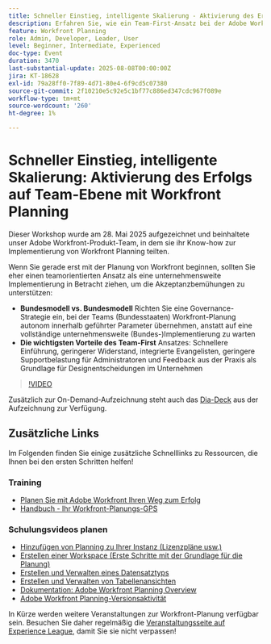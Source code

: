 ```yaml
---
title: Schneller Einstieg, intelligente Skalierung - Aktivierung des Erfolgs auf Team-Ebene mit Workfront Planning
description: Erfahren Sie, wie ein Team-First-Ansatz bei der Adobe Workfront-Planung die Akzeptanz beschleunigt, Widerstände reduziert und eine skalierbare Grundlage für den unternehmensweiten Erfolg schafft.
feature: Workfront Planning
role: Admin, Developer, Leader, User
level: Beginner, Intermediate, Experienced
doc-type: Event
duration: 3470
last-substantial-update: 2025-08-08T00:00:00Z
jira: KT-18628
exl-id: 79a28ff0-7f89-4d71-80e4-6f9cd5c07380
source-git-commit: 2f10210e5c92e5c1bf77c886ed347cdc967f089e
workflow-type: tm+mt
source-wordcount: '260'
ht-degree: 1%

---
```


# Schneller Einstieg, intelligente Skalierung: Aktivierung des Erfolgs auf Team-Ebene mit Workfront Planning

Dieser Workshop wurde am 28. Mai 2025 aufgezeichnet und beinhaltete unser Adobe Workfront-Produkt-Team, in dem sie ihr Know-how zur Implementierung von Workfront Planning teilten. 

Wenn Sie gerade erst mit der Planung von Workfront beginnen, sollten Sie eher einen teamorientierten Ansatz als eine unternehmensweite Implementierung in Betracht ziehen, um die Akzeptanzbemühungen zu unterstützen: 

* **Bundesmodell vs. Bundesmodell** Richten Sie eine Governance-Strategie ein, bei der Teams (Bundesstaaten) Workfront-Planung autonom innerhalb geführter Parameter übernehmen, anstatt auf eine vollständige unternehmensweite (Bundes-)Implementierung zu warten  
* **Die wichtigsten Vorteile des Team-First** Ansatzes: Schnellere Einführung, geringerer Widerstand, integrierte Evangelisten, geringere Supportbelastung für Administratoren und Feedback aus der Praxis als Grundlage für Designentscheidungen im Unternehmen 

>[!VIDEO](https://video.tv.adobe.com/v/3469964/?learn=on&enablevpops)

Zusätzlich zur On-Demand-Aufzeichnung steht auch das [Dia-Deck](https://workfront-experience.s3.us-west-2.amazonaws.com/Training/Guides/Customer+Success+at+Scale/052825+-+Start+Fast,+Scale+Smart+Activating+Team-Level+Success+with+Workfront+Planning.pdf) aus der Aufzeichnung zur Verfügung.

## Zusätzliche Links

Im Folgenden finden Sie einige zusätzliche Schnelllinks zu Ressourcen, die Ihnen bei den ersten Schritten helfen! 

### Training

* [Planen Sie mit Adobe Workfront Ihren Weg zum Erfolg](https://experienceleaguecommunities.adobe.com/t5/workfront-discussions/event-follow-up-learn-chart-your-course-to-success-with-adobe/td-p/743077?profile.language=de)
* [Handbuch - Ihr Workfront-Planungs-GPS](https://workfront-experience.s3.us-west-2.amazonaws.com/Training/Guides/Customer+Success+at+Scale/Workfront+Planning+Guidebook.pdf)

### Schulungsvideos planen

* [Hinzufügen von Planning zu Ihrer Instanz (Lizenzpläne usw.)](https://experienceleague.adobe.com/de/docs/workfront-learn/tutorials-workfront/workfront-planning/add-planning-to-your-instance)
* [Erstellen einer Workspace (Erste Schritte mit der Grundlage für die Planung)](https://experienceleague.adobe.com/de/docs/workfront-learn/tutorials-workfront/workfront-planning/create-a-workspace)
* [Erstellen und Verwalten eines Datensatztyps](https://experienceleague.adobe.com/de/docs/workfront-learn/tutorials-workfront/workfront-planning/create-and-manage-a-record-type)
* [Erstellen und Verwalten von Tabellenansichten](https://experienceleague.adobe.com/de/docs/workfront-learn/tutorials-workfront/workfront-planning/create-and-manage-table-views)
* [Dokumentation: Adobe Workfront Planning Overview](https://experienceleague.adobe.com/de/docs/workfront/using/adobe-workfront-planning/adobe-workfront-planning-general-information/planning-overview)
* [Adobe Workfront Planning-Versionsaktivität](https://experienceleague.adobe.com/de/docs/workfront/using/product-announcements/product-releases/planning-release-activity/planning-release-activity-article-index)

In Kürze werden weitere Veranstaltungen zur Workfront-Planung verfügbar sein. Besuchen Sie daher regelmäßig die [Veranstaltungsseite auf Experience League](https://experienceleague.adobe.com/events/?lang=de&filters=Workfront), damit Sie sie nicht verpassen!
